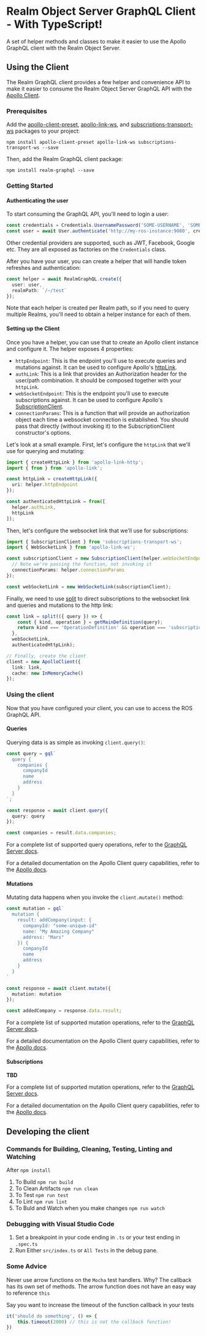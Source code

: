 # Realm Object Server GraphQL Client - With TypeScript!

A set of helper methods and classes to make it easier to use the Apollo GraphQL client with the Realm Object Server.

## Using the Client

The Realm GraphQL client provides a few helper and convenience API to make it easier to consume the Realm Object Server GraphQL API with the [Apollo Client](https://www.apollographql.com/client).

### Prerequisites

Add the [apollo-client-preset](https://www.npmjs.com/package/apollo-client-preset), [apollo-link-ws](https://www.npmjs.com/package/apollo-link-ws), and [subscriptions-transport-ws](https://www.npmjs.com/package/subscriptions-transport-ws) packages to your project:

```
npm install apollo-client-preset apollo-link-ws subscriptions-transport-ws --save
```

Then, add the Realm GraphQL client package:

```
npm install realm-graphql --save
```

### Getting Started

#### Authenticating the user

To start consuming the GraphQL API, you'll need to login a user:

```ts
const credentials = Credentials.UsernamePassword('SOME-USERNAME', 'SOME-PASSWORD');
const user = await User.authenticate('http://my-ros-instance:9080', credentials);
```

Other credential providers are supported, such as JWT, Facebook, Google etc. They are all exposed as factories on the `Credentials` class.

After you have your user, you can create a helper that will handle token refreshes and authentication:

```ts
const helper = await RealmGraphQL.create({ 
  user: user,
  realmPath: `/~/test`
});
```

Note that each helper is created per Realm path, so if you need to query multiple Realms, you'll need to obtain a helper instance for each of them.

#### Setting up the Client

Once you have a helper, you can use that to create an Apollo client instance and configure it. The helper exposes 4 properties:

- `httpEndpoint`: This is the endpoint you'll use to execute queries and mutations against. It can be used to configure Apollo's [httpLink](https://www.apollographql.com/docs/link/links/http.html).
- `authLink`: This is a link that provides an Authorization header for the user/path combination. It should be composed together with your `httpLink`.
- `webSocketEndpoint`: This is the endpoint you'll use to execute subscriptions against. It can be used to configure Apollo's [SubscriptionClient](https://www.apollographql.com/docs/link/links/ws.html#Usage).
- `connectionParams`: This is a function that will provide an authorization object each time a websocket connection is established. You should pass that directly (without invoking it) to the SubscriptionClient constructor's options.

Let's look at a small example. First, let's configure the `httpLink` that we'll use for querying and mutating:

```ts
import { createHttpLink } from 'apollo-link-http';
import { from } from 'apollo-link';

const httpLink = createHttpLink({
  uri: helper.httpEndpoint
});

const authenticatedHttpLink = from([
  helper.authLink,
  httpLink
]);
```

Then, let's configure the websocket link that we'll use for subscriptions:

```ts
import { SubscriptionClient } from 'subscriptions-transport-ws';
import { WebSocketLink } from 'apollo-link-ws';

const subscriptionClient = new SubscriptionClient(helper.webSocketEndpoint, {
  // Note we're passing the function, not invoking it
  connectionParams: helper.connectionParams
});

const webSocketLink = new WebSocketLink(subscriptionClient);
```

Finally, we need to use [split](https://www.apollographql.com/docs/link/composition.html#directional) to direct subscriptions to the websocket link and queries and mutations to the http link:

```ts
const link = split(({ query }) => {
    const { kind, operation } = getMainDefinition(query);
    return kind === 'OperationDefinition' && operation === 'subscription';
  },
  webSocketLink,
  authenticatedHttpLink);

// Finally, create the client
client = new ApolloClient({
  link: link,
  cache: new InMemoryCache()
});
```

### Using the client

Now that you have configured your client, you can use to access the ROS GraphQL API.

#### Queries

Querying data is as simple as invoking `client.query()`:

```ts
const query = gql`
  query {
    companies {
      companyId
      name
      address
    }
  }
`;

const response = await client.query({
  query: query
});

const companies = result.data.companies;
```

For a complete list of supported query operations, refer to the [GraphQL Server docs](https://github.com/realm/realm-object-server-graphql#querying).

For a detailed documentation on the Apollo Client query capabilities, refer to the [Apollo docs](https://www.apollographql.com/docs/angular/basics/queries.html).

#### Mutations

Mutating data happens when you invoke the `client.mutate()` method:

```ts
const mutation = gql`
  mutation {
    result: addCompany(input: {
      companyId: "some-unique-id"
      name: "My Amazing Company"
      address: "Mars"
    }) {
      companyId
      name
      address
    }
  }
`

const response = await client.mutate({
  mutation: mutation
});

const addedCompany = response.data.result;
```

For a complete list of supported mutation operations, refer to the [GraphQL Server docs](https://github.com/realm/realm-object-server-graphql#mutating).

For a detailed documentation on the Apollo Client query capabilities, refer to the [Apollo docs](https://www.apollographql.com/docs/angular/basics/mutations.html).

#### Subscriptions

**TBD**

For a complete list of supported mutation operations, refer to the [GraphQL Server docs](https://github.com/realm/realm-object-server-graphql#subscribing).

For a detailed documentation on the Apollo Client query capabilities, refer to the [Apollo docs](https://www.apollographql.com/docs/angular/features/subscriptions.html).


## Developing the client

### Commands for Building, Cleaning, Testing, Linting and Watching

After `npm install`

1. To Build `npm run build`
2. To Clean Artifacts `npm run clean`
3. To Test `npm run test`
4. To Lint `npm run lint`
5. To Buld and Watch when you make changes `npm run watch`

### Debugging with Visual Studio Code

1. Set a breakpoint in your code ending in `.ts` or your test ending in `.spec.ts`
2. Run Either `src/index.ts` or `All Tests` in the debug pane. 

### Some Advice

Never use arrow functions on the `Mocha` test handlers. Why? The callback has its own set of methods. The arrow function does not have an easy way to reference `this`

Say you want to increase the timeout of the function callback in your tests

```javascript
it('should do something', () => {
    this.timeout(2000) // this is not the callback function!
})
```
